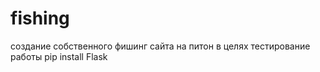 # fishing
создание собственного фишинг сайта на питон в целях тестирование работы 
pip install Flask
